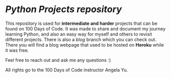 # *Python Projects repository*

This repository is used for **intermediate and harder** projects that can be found on 100 Days of Code.
It was made to share and document my journey learning Python, and also an easy way for myself and others to revisit different projects.
There is also a *blog* branch which you can check out. There you will find a blog webpage that used to be hosted on **Heroku** while it was free.

Feel free to reach out and ask me any questions :)

All rights go to the 100 Days of Code instructor Angela Yu.
